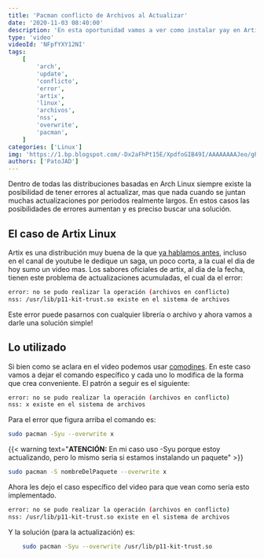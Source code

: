 ```yaml
---
title: 'Pacman conflicto de Archivos al Actualizar'
date: '2020-11-03 08:40:00'
description: 'En esta oportunidad vamos a ver como instalar yay en Artix linux'
type: 'video'
videoId: 'NFpfYXY12NI'
tags:
    [
        'arch',
        'update',
        'conflicto',
        'error',
        'artix',
        'linux',
        'archivos',
        'nss',
        'overwrite',
        'pacman',
    ]
categories: ['Linux']
img: 'https://1.bp.blogspot.com/-Dx2aFhPt15E/XpdfoGIB49I/AAAAAAAAJeo/gPrQbF9IOjEPK8jAYiO-_JeuEM6OZvg8ACPcBGAsYHg/s1600/Error%2Bal%2Bconfirmar%2Bla%2Btransacci%25C3%25B3n.png'
authors: ['PatoJAD']
---
```


Dentro de todas las distribuciones basadas en Arch Linux siempre existe la posibilidad de tener errores al actualizar, mas que nada cuando se juntan muchas actualizaciones por periodos realmente largos. En estos casos las posibilidades de errores aumentan y es preciso buscar una solución.

## El caso de Artix Linux

Artix es una distribución muy buena de la que [ya hablamos antes](/post/2020/08/artix-linux/), incluso en el canal de youtube le dedique un saga, un poco corta, a la cual el dia de hoy sumo un video mas. Los sabores oficiales de artix, al dia de la fecha, tienen este problema de actualizaciones acumuladas, el cual da el error:

```bash
error: no se pudo realizar la operación (archivos en conflicto)
nss: /usr/lib/p11-kit-trust.so existe en el sistema de archivos
```

Este error puede pasarnos con cualquier librería o archivo y ahora vamos a darle una solución simple!

## Lo utilizado

Si bien como se aclara en el video podemos usar [comodines](/post/2020/09/manipulando-archivos-y-directorios/). En este caso vamos a dejar el comando específico y cada uno lo modifica de la forma que crea conveniente. El patrón a seguir es el siguiente:

```bash
error: no se pudo realizar la operación (archivos en conflicto)
nss: x existe en el sistema de archivos
```

Para el error que figura arriba el comando es:

```zsh
sudo pacman -Syu --overwrite x
```

{{< warning text="**ATENCIÓN:** En mi caso uso -Syu porque estoy actualizando, pero lo mismo seria si estamos instalando un paquete" >}}

```zsh
sudo pacman -S nombreDelPaquete --overwrite x
```

Ahora les dejo el caso específico del video para que vean como seria esto implementado.

```bash
error: no se pudo realizar la operación (archivos en conflicto)
nss: /usr/lib/p11-kit-trust.so existe en el sistema de archivos
```

Y la solución (para la actualización) es:

```zsh
    sudo pacman -Syu --overwrite /usr/lib/p11-kit-trust.so
```
